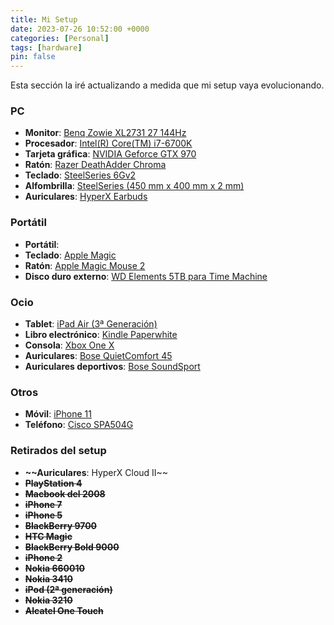 ```yaml
---
title: Mi Setup
date: 2023-07-26 10:52:00 +0000
categories: [Personal]
tags: [hardware]
pin: false
---
```

Esta sección la iré actualizando a medida que mi setup vaya evolucionando.

### PC
- **Monitor**: [Benq Zowie XL2731 27 144Hz](https://amzn.to/3KgiclR)
- **Procesador**: [Intel(R) Core(TM) i7-6700K](https://amzn.to/3ObFMRT)
- **Tarjeta gráfica**: [NVIDIA Geforce GTX 970](https://amzn.to/43MLK1s)
- **Ratón**: [Razer DeathAdder Chroma](https://amzn.to/3Qh8dAD)
- **Teclado**: [SteelSeries 6Gv2](https://amzn.to/44KgHVw)
- **Alfombrilla**: [SteelSeries (450 mm x 400 mm x 2 mm)](https://amzn.to/43CFMjK)
- **Auriculares**: [HyperX Earbuds](https://amzn.to/450b2Kp)

### Portátil
- **Portátil**: 
- **Teclado**: [Apple Magic](https://amzn.to/43JUO7p)
- **Ratón**: [Apple Magic Mouse 2](https://amzn.to/3QgXHJE)
- **Disco duro externo**: [WD Elements 5TB para Time Machine](https://amzn.to/3rIgpjk)

### Ocio
- **Tablet**: [iPad Air (3ª Generación)](https://amzn.to/478SklG)
- **Libro electrónico**: [Kindle Paperwhite](https://amzn.to/3q8hv7y)
- **Consola**: [Xbox One X](https://amzn.to/451romd)
- **Auriculares**: [Bose QuietComfort 45](https://amzn.to/3OaZf5j)
- **Auriculares deportivos**: [Bose SoundSport](https://amzn.to/3rMDUrt)

### Otros
- **Móvil**: [iPhone 11](https://amzn.to/3OdE82e)
- **Teléfono**: [Cisco SPA504G](https://amzn.to/3rGiiwN)

### Retirados del setup
- **~~Auriculares**: HyperX Cloud II~~
- **~~PlayStation 4~~**
- **~~Macbook del 2008~~**
- **~~iPhone 7~~**
- **~~iPhone 5~~**
- **~~BlackBerry 9700~~**
- **~~HTC Magic~~**
- **~~BlackBerry Bold 9000~~**
- **~~iPhone 2~~**
- **~~Nokia 660010~~**
- **~~Nokia 3410~~**
- **~~iPod (2ª generación)~~**
- **~~Nokia 3210~~**
- **~~Alcatel One Touch~~**